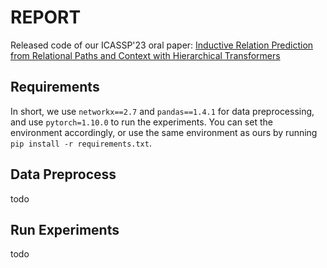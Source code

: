 # REPORT
Released code of our ICASSP'23 oral paper: [Inductive Relation Prediction from Relational Paths and Context with Hierarchical Transformers](https://arxiv.org/abs/2304.00215)

## Requirements
In short, we use ```networkx==2.7``` and ```pandas==1.4.1``` for data preprocessing, and use ```pytorch=1.10.0``` to run the experiments. You can set the environment accordingly, or use the same environment as ours by running `pip install -r requirements.txt`.

## Data Preprocess
todo

## Run  Experiments
todo
